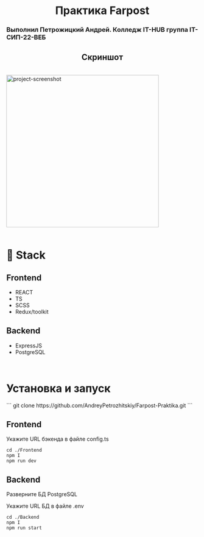 <h1 align="center" id="title">Практика Farpost</h1>
<h3 id="description">Выполнил Петрожицкий Андрей. Колледж IT-HUB группа IT-СИП-22-ВЕБ</h3>
<h2 align="center">Скриншот</h2>
<br/>
<img src="https://i.postimg.cc/C1mm93Wb/2024-03-29-14-43-01.png" alt="project-screenshot" width="400" height="400/">
<br/>
<br/>
<h1>🧐 Stack</h1>

<h2>Frontend</h2>
<ul>
<li>REACT</li>
<li>TS</li>
<li>SCSS</li>
<li>Redux/toolkit</li>
</ul>
<h2>Backend</h2>
<ul>
<li>ExpressJS</li>
<li>PostgreSQL</li>

</ul>
<br/>
<h1>Установка и запуск</h1>
```
git clone https://github.com/AndreyPetrozhitskiy/Farpost-Praktika.git
```


<h2>Frontend</h2>
<p>Укажите URL бэкенда в файле config.ts<p>



`cd ./Frontend`
<br/>
`npm I`
<br/>
`npm run dev`
<h2>Backend</h2>
<p>Разверните БД PostgreSQL<p>
<p>Укажите URL  БД в файле .env<p>



`cd ./Backend`
<br/>
`npm I`
<br/>
`npm run start`
